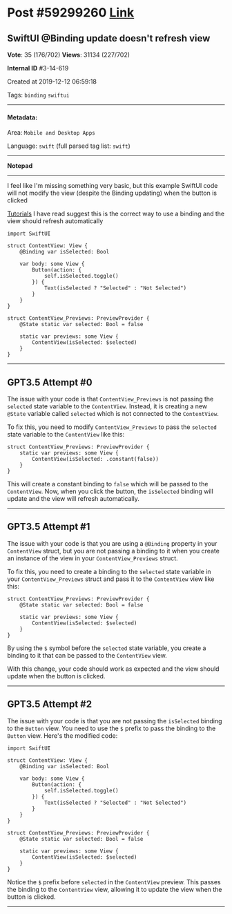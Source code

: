
# Post \#59299260 [Link](https://stackoverflow.com/questions/59299260/)

## SwiftUI @Binding update doesn't refresh view

**Vote**: 35 (176/702) **Views**: 31134 (227/702) 

**Internal ID** \#3-14-619

Created at 2019-12-12 06:59:18

Tags: `binding` `swiftui`

----------

#### Metadata:

Area: `Mobile and Desktop Apps`

Language: `swift` (full parsed tag list: `swift`)

----------

**Notepad**


----------

I feel like I'm missing something very basic, but this example SwiftUI code will not modify the view (despite the Binding updating) when the button is clicked

[Tutorials](https://medium.com/flawless-app-stories/swiftui-understanding-binding-8e20269a76bc?) I have read suggest this is the correct way to use a binding and the view should refresh automatically

```
import SwiftUI

struct ContentView: View {
    @Binding var isSelected: Bool

    var body: some View {
        Button(action: {
            self.isSelected.toggle()
        }) {
            Text(isSelected ? "Selected" : "Not Selected")
        }
    }
}

struct ContentView_Previews: PreviewProvider {
    @State static var selected: Bool = false

    static var previews: some View {
        ContentView(isSelected: $selected)
    }
}
```



----------
        
## GPT3.5 Attempt \#0

The issue with your code is that `ContentView_Previews` is not passing the `selected` state variable to the `ContentView`. Instead, it is creating a new `@State` variable called `selected` which is not connected to the `ContentView`.

To fix this, you need to modify `ContentView_Previews` to pass the `selected` state variable to the `ContentView` like this:

```
struct ContentView_Previews: PreviewProvider {
    static var previews: some View {
        ContentView(isSelected: .constant(false))
    }
}
```

This will create a constant binding to `false` which will be passed to the `ContentView`. Now, when you click the button, the `isSelected` binding will update and the view will refresh automatically.

--------

## GPT3.5 Attempt \#1

The issue with your code is that you are using a `@Binding` property in your `ContentView` struct, but you are not passing a binding to it when you create an instance of the view in your `ContentView_Previews` struct. 

To fix this, you need to create a binding to the `selected` state variable in your `ContentView_Previews` struct and pass it to the `ContentView` view like this:

```
struct ContentView_Previews: PreviewProvider {
    @State static var selected: Bool = false

    static var previews: some View {
        ContentView(isSelected: $selected)
    }
}
```

By using the `$` symbol before the `selected` state variable, you create a binding to it that can be passed to the `ContentView` view. 

With this change, your code should work as expected and the view should update when the button is clicked.

--------

## GPT3.5 Attempt \#2

The issue with your code is that you are not passing the `isSelected` binding to the `Button` view. You need to use the `$` prefix to pass the binding to the `Button` view. Here's the modified code:

```
import SwiftUI

struct ContentView: View {
    @Binding var isSelected: Bool

    var body: some View {
        Button(action: {
            self.isSelected.toggle()
        }) {
            Text(isSelected ? "Selected" : "Not Selected")
        }
    }
}

struct ContentView_Previews: PreviewProvider {
    @State static var selected: Bool = false

    static var previews: some View {
        ContentView(isSelected: $selected)
    }
}
```

Notice the `$` prefix before `selected` in the `ContentView` preview. This passes the binding to the `ContentView` view, allowing it to update the view when the button is clicked.

--------
